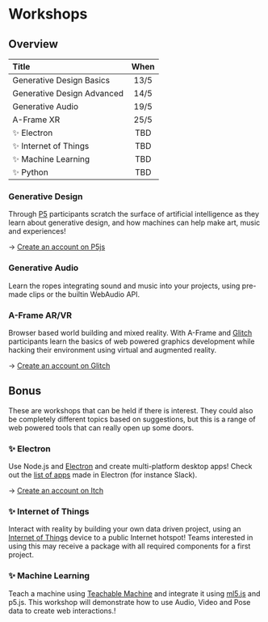 # Workshops

## Overview

| Title | When |
| :--- | :---: |
| Generative Design Basics | 13/5 |
| Generative Design Advanced | 14/5 |
| Generative Audio | 19/5 |
| A-Frame XR | 25/5 |
| ✨ Electron | TBD |
| ✨ Internet of Things | TBD |
| ✨ Machine Learning | TBD |
| ✨ Python | TBD |

### Generative Design

Through [P5](https://p5js.org/) participants scratch the surface of artificial intelligence as they learn about generative design, and how machines can help make art, music and experiences! 

→ [Creat](https://editor.p5js.org/)[e an account on P5js](https://editor.p5js.org/)

### Generative Audio

Learn the ropes integrating sound and music into your projects, using pre-made clips or the builtin WebAudio API.

### A-Frame AR/VR

Browser based world building and mixed reality. With A-Frame and [Glitch]() participants learn the basics of web powered graphics development while hacking their environment using virtual and augmented reality. 

→ [Create an account on Glitch](https://start.exploring.technology/tools/glitch)

## Bonus

These are workshops that can be held if there is interest. They could also be completely different topics based on suggestions, but this is a range of web powered tools that can really open up some doors.

### ✨ Electron

Use Node.js and [Electron](https://www.electronjs.org/) and create multi-platform desktop apps! Check out the [list of apps](https://www.electronjs.org/apps) made in Electron \(for instance Slack\).

→ [Create an account on Itch](https://itch.io/)

### ✨ Internet of Things

Interact with reality by building your own data driven project, using an [Internet of Things](https://en.wikipedia.org/wiki/Internet_of_things) device to a public Internet hotspot! Teams interested in using this may receive a package with all required components for a first project.

### ✨ Machine Learning

Teach a machine using [Teachable Machine](https://teachablemachine.withgoogle.com/) and integrate it using [ml5.js](https://ml5js.github.io/) and p5.js. This workshop will demonstrate how to use Audio, Video and Pose data to create web interactions.!

